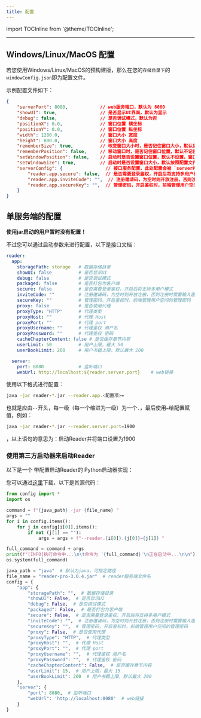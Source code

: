 ```yaml
---
title: 配置
---
```



import TOCInline from '@theme/TOCInline';

<TOCInline toc={toc} />

---


## Windows/Linux/MacOS 配置

若您使用Windows/Linux/MacOS的预构建版，那么在您的`存储目录下`的`windowConfig.json`即为配置文件。

示例配置文件如下：
```json title="windowConfig.json"
{
    "serverPort": 8080,            // web服务端口，默认为 8080
    "showUI": true,                // 是否显示UI界面，默认为显示
    "debug": false,                // 是否调试模式，默认为否
    "positionX": 0.0,              // 窗口位置 横坐标
    "positionY": 0.0,              // 窗口位置 纵坐标
    "width": 1280.0,               // 窗口大小 宽度
    "height": 800.0,               // 窗口大小 高度
    "rememberSize": true,          // 改变窗口大小时，是否记住窗口大小，默认记住
    "rememberPosition": false,     // 移动窗口时，是否记住窗口位置，默认不记住
    "setWindowPosition": false,    // 启动时是否设置窗口位置，默认不设置，窗口默认居中
    "setWindowSize": true,         // 启动时是否设置窗口大小，默认按照配置文件进行设置
    "serverConfig": {                // 接口服务配置，此处配置会被 `serverPort|showUI|debug` 等覆盖
        "reader.app.secure": false,  // 是否需要登录鉴权，开启后将支持多用户模式
        "reader.app.inviteCode": "",  // 注册邀请码，为空时则开放注册，否则注册时需要输入邀请码。仅多用户模式下有效
        "reader.app.secureKey": "",  // 管理密码，开启鉴权时，前端管理用户空间的管理密码。仅多用户模式下有效
    }
}
```

## 单服务端的配置

**使用jar启动的用户暂时没有配置！**

不过您可以通过启动参数来进行配置，以下是接口文档：
```yml
reader:
  app:
    storagePath: storage   # 数据存储目录
    showUI: false          # 是否显示UI
    debug: false           # 是否调试模式
    packaged: false        # 是否打包为客户端
    secure: false          # 是否需要登录鉴权，开启后将支持多用户模式
    inviteCode: ""         # 注册邀请码，为空时则开放注册，否则注册时需要输入邀请码
    secureKey: ""          # 管理密码，开启鉴权时，前端管理用户空间的管理密码
    proxy: false           # 是否使用代理
    proxyType: "HTTP"      # 代理类型
    proxyHost: ""          # 代理 Host
    proxyPort: ""          # 代理 port
    proxyUsername: ""      # 代理鉴权 用户名
    proxyPassword: ""      # 代理鉴权 密码
    cacheChapterContent: false # 是否缓存章节内容
    userLimit: 50          # 用户上限，最大 50
    userBookLimit: 200     # 用户书籍上限，默认最大 200

  server:
    port: 8080             # 监听端口
    webUrl: http://localhost:${reader.server.port}    # web链接
```

使用以下格式进行配置：
```sh title="shell"
java -jar reader-*.jar --reader.app.<配置项>=
```
也就是应由`--`开头，每一级（每一个缩进为一级）为一个`.`，最后使用`=`给配置赋值，例如：
```sh title="shell"
java -jar reader-*.jar --reader.server.port=1900
```
，以上语句的意思为：启动Reader并将端口设置为1900

### 使用第三方启动器来启动Reader

以下是一个 带配置启动Reader的 Python启动器实现：

您可以通过[这里](./launcher.7z)下载，以下是其源代码：
```py title="launcher.py"
from config import *
import os

command = f"{java_path} -jar {file_name} "
args = ""
for i in config.items():
    for j in config[i[0]].items():
        if not (j[1] == ""):
            args = args + f"--reader.{i[0]}.{j[0]}={j[1]} "

full_command = command + args
print(f"[INFO]执行命令中...\n\t命令为 '{full_command}'\n正在启动中...\n\n")
os.system(full_command)
```

```py title="config.py"
java_path = "java"  # 默认为java，可指定路径
file_name = "reader-pro-3.0.4.jar"  # reader服务端文件名
config = {
    "app": {
        "storagePath": "",  # 数据存储目录
        "showUI": False,  # 是否显示UI
        "debug": False,  # 是否调试模式
        "packaged": False,  # 是否打包为客户端
        "secure": False,  # 是否需要登录鉴权，开启后将支持多用户模式
        "inviteCode": "",  # 注册邀请码，为空时则开放注册，否则注册时需要输入邀请码
        "secureKey": "",  # 管理密码，开启鉴权时，前端管理用户空间的管理密码
        "proxy": False,  # 是否使用代理
        "proxyType": "HTTP",  # 代理类型
        "proxyHost": "",  # 代理 Host
        "proxyPort": "",  # 代理 port
        "proxyUsername": "",  # 代理鉴权 用户名
        "proxyPassword": "",  # 代理鉴权 密码
        "cacheChapterContent": False,  # 是否缓存章节内容
        "userLimit": 15,  # 用户上限，最大 15
        "userBookLimit": 200  # 用户书籍上限，默认最大 200
    },
    "server": {
        "port": 8080,  # 监听端口
        "webUrl": 'http://localhost:8080'  # web链接
    }
}
```